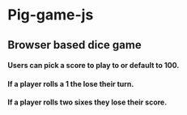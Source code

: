 # Pig-game-js
## Browser based dice game
#### Users can pick a score to play to or default to 100.
#### If a player rolls a 1 the lose their turn.
#### If a player rolls two sixes they lose their score.
